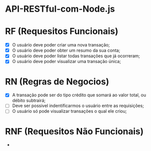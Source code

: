 # API-RESTful-com-Node.js

# RF (Requesitos Funcionais)

- [x] O usuário deve poder criar uma nova transação;
- [x] O usuário deve poder obter um resumo da sua conta;
- [x] O usuário deve poder listar todas transações que já ocorreram;
- [x] O usuário deve poder visualizar uma transação única;

# RN (Regras de Negocios)

- [x] A transação pode ser do tipo crédito que somará ao valor total, ou débito subtrairá;
- [ ] Deve ser possivel indentificarmos o usuário entre as requisições;
- [ ] O usuário só pode visualizar transações o qual ele criou;

# RNF (Requesitos Não Funcionais)

-
